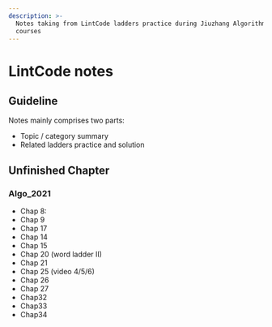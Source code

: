 ```yaml
---
description: >-
  Notes taking from LintCode ladders practice during Jiuzhang Algorithm on-line
  courses
---
```


# LintCode notes

## Guideline 

Notes mainly comprises two parts:

* Topic / category summary 
* Related ladders practice and solution 

## Unfinished Chapter 

### Algo\_2021

* Chap 8:
* Chap 9
* Chap 17
* Chap 14
* Chap 15
* Chap 20 \(word ladder II\)
* Chap 21
* Chap 25 \(video 4/5/6\)
* Chap 26
* Chap 27
* Chap32
* Chap33
* Chap34

